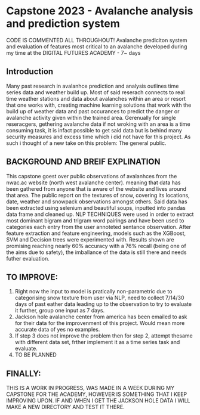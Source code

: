 # Capstone 2023 - Avalanche analysis and prediction system

CODE IS COMMENTED ALL THROUGHOUT!
Avalanche prediciton system and evaluation of features most critical to an avalanche developed during my time at the DIGITAL FUTURES ACADEMY - 7~ days

## Introduction
Many past research in avalanhce prediction and analysis outlines time series data and weather build up. Most of said reserach connects to real time weather stations and data about avalanches within an area or resort that one works with, creating machine learning solutions that work with the build up of weather data and past occurances to predict the danger or avalanche activity given within the trained area. Gerenually for single reseracgers, gethering avalanche data if not wroking with an area is a time consuming task, it is infact possible to get said data but is behind many security measures and excess time which i did not have for this project. 
As such i thought of a new take on this problem: The general public.

## BACKGROUND AND BREIF EXPLINATION
This capstone goest over public observations of avalanhces from the nwac.ac website (north west avalanche center). meaning that data has been gathered from anyone that is aware of the website and lives around that area. The public report on the textures of snow, covering its locations, date, weather and snowpack observations amongst others. Said data has been extracted using selenium and beautiful soups, inputted into pandas data frame and cleaned up. NLP TECHNIQUES were used in order to extract most dominant bigram and trigram word pairings and have been used to categories each entry from the user annoteted sentance observation. After feature extraction and feature engineering, models such as the XGBoost, SVM and Decision trees were experimented with. Results shown are promising reaching nearly 60% accuracy with a 76% recall (being one of the aims due to safety), the imballance of the data is still there and needs futher evaluation.

## TO IMPROVE:
1. Right now the input to model is pratically non-parametric due to categorising snow texture from user via NLP, need to collect 7/14/30 days of past eather data leading up to the observation to try to evaluate it further, group one input as 7 days.
2. Jackson hole avalanche center from america has been emailed to ask for their data for the improvenment of this project. Would mean more accurate data of yes no examples.
3. If step 3 does not improve the problem then for step 2, attempt thesame with different data set, frther implement it as a time series task and evaluate.
4. TO BE PLANNED 

## FINALLY:
THIS IS A WORK IN PROGRESS, WAS MADE IN A WEEK DURING MY CAPSTONE FOR THE ACADEMY, HOWEVER IS SOMETHING THAT I KEEP IMPROVING UPON.
IF AND WHEN I GET THE JACKSON HOLE DATA I WILL MAKE A NEW DIRECTORY AND TEST IT THERE.

